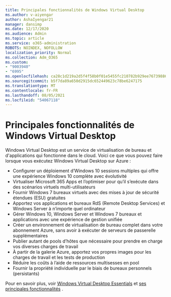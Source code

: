 ```yaml
---
title: Principales fonctionnalités de Windows Virtual Desktop
ms.author: v-aiyengar
author: AshaIyengar21
manager: dansimp
ms.date: 12/17/2020
ms.audience: Admin
ms.topic: article
ms.service: o365-administration
ROBOTS: NOINDEX, NOFOLLOW
localization_priority: Normal
ms.collection: Adm_O365
ms.custom:
- "9003940"
- "6995"
ms.openlocfilehash: ca28c1d219a2d5f4f58b0f01e5455fc210782b929ee767398867485b4ad8761f
ms.sourcegitcommit: b5f7da89a650d2915dc652449623c78be6247175
ms.translationtype: MT
ms.contentlocale: fr-FR
ms.lasthandoff: 08/05/2021
ms.locfileid: "54067118"
---
```

# <a name="key-capabilities-of-windows-virtual-desktop"></a>Principales fonctionnalités de Windows Virtual Desktop

Windows Virtual Desktop est un service de virtualisation de bureau et d'applications qui fonctionne dans le cloud. Voici ce que vous pouvez faire lorsque vous exécutez Windows Virtual Desktop sur Azure :

- Configurer un déploiement d’Windows 10 sessions multiples qui offre une expérience Windows 10 complète avec évolutivité
- Virtualiser Microsoft 365 Apps et l’optimiser pour qu’il s’exécute dans des scénarios virtuels multi-utilisateurs
- Fournir Windows 7 bureaux virtuels avec des mises à jour de sécurité étendues (ESU) gratuites
- Apportez vos applications et bureaux RdS (Remote Desktop Services) et Windows Server à n’importe quel ordinateur
- Gérer Windows 10, Windows Server et Windows 7 bureaux et applications avec une expérience de gestion unifiée
- Créer un environnement de virtualisation de bureau complet dans votre abonnement Azure, sans avoir à exécuter de serveurs de passerelle supplémentaires
- Publier autant de pools d’hôtes que nécessaire pour prendre en charge vos diverses charges de travail
- À partir de la galerie Azure, apportez vos propres images pour les charges de travail et les tests de production
- Réduire les coûts à l’aide de ressources multisesses en pool
- Fournir la propriété individuelle par le biais de bureaux personnels (persistants)

Pour en savoir plus, voir [Windows Virtual Desktop Essentials](https://go.microsoft.com/fwlink/?linkid=2127033) et [ses principales fonctionnalités](https://go.microsoft.com/fwlink/?linkid=2127033) .

